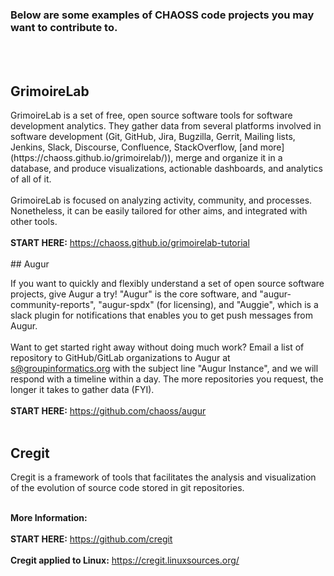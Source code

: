<div id="code">
<h3>Below are some examples of CHAOSS code projects you may want to contribute to.</h3>
<br><br>
<h2> GrimoireLab </h2>
GrimoireLab is a set of free, open source software tools for software development analytics. They gather data from several platforms involved in software development (Git, GitHub, Jira, Bugzilla, Gerrit, Mailing lists, Jenkins, Slack, Discourse, Confluence, StackOverflow, [and more](https://chaoss.github.io/grimoirelab/)), merge and organize it in a database, and produce visualizations, actionable dashboards, and analytics of all of it.  
<br><br>
GrimoireLab is focused on analyzing activity, community, and processes. Nonetheless, it can be easily tailored for other aims, and integrated with other tools.
<br><br>
<Strong>START HERE:</strong> <a href="https://chaoss.github.io/grimoirelab-tutorial">https://chaoss.github.io/grimoirelab-tutorial</a>
<br><br>
## Augur

If you want to quickly and flexibly understand a set of open source software projects, give Augur a try! "Augur" is the core software, and "augur-community-reports", "augur-spdx" (for licensing), and "Auggie", which is a slack plugin for notifications that enables you to get push messages from Augur.
<br><br>
Want to get started right away without doing much work? Email a list of repository to GitHub/GitLab organizations to Augur at s@groupinformatics.org with the subject line "Augur Instance", and we will respond with a timeline within a day. The more repositories you request, the longer it takes to gather data (FYI).
<br><br>
<Strong>START HERE:</strong> <a href="https://github.com/chaoss/augur">https://github.com/chaoss/augur</a>
<br><br>
## Cregit

Cregit is a framework of tools that facilitates the analysis and visualization of the evolution of source code stored in git repositories.
<br><br>

<strong>More Information:</strong>
<br><br>
<strong>START HERE:</strong> <a href="https://github.com/cregit">https://github.com/cregit</a>
<br><br>
<strong>Cregit applied to Linux:</strong> <a href="https://cregit.linuxsources.org/">https://cregit.linuxsources.org/</a>
</div>